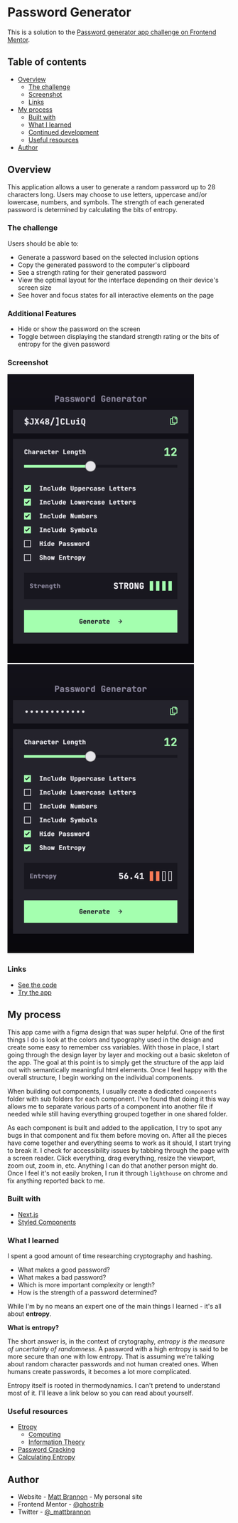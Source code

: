 # Password Generator

This is a solution to the [Password generator app challenge on Frontend Mentor](https://www.frontendmentor.io/challenges/password-generator-app-Mr8CLycqjh).

## Table of contents

- [Overview](#overview)
  - [The challenge](#the-challenge)
  - [Screenshot](#screenshot)
  - [Links](#links)
- [My process](#my-process)
  - [Built with](#built-with)
  - [What I learned](#what-i-learned)
  - [Continued development](#continued-development)
  - [Useful resources](#useful-resources)
- [Author](#author)

## Overview

This application allows a user to generate a random password up to 28 characters long. Users may choose to use letters, uppercase and/or lowercase, numbers, and symbols. The strength of each generated password is determined by calculating the bits of entropy.

### The challenge

Users should be able to:

- Generate a password based on the selected inclusion options
- Copy the generated password to the computer's clipboard
- See a strength rating for their generated password
- View the optimal layout for the interface depending on their device's screen size
- See hover and focus states for all interactive elements on the page

### Additional Features

- Hide or show the password on the screen
- Toggle between displaying the standard strength rating or the bits of entropy for the given password

### Screenshot

![primary features](../images/password1.png) ![additional features](../images/password2.png)

### Links

- [See the code](https://github.com/mattbrannon/coding-challenges/tree/main/password-generator)
- [Try the app](https://mattbrannon-password-generator.vercel.app/)

## My process

This app came with a figma design that was super helpful. One of the first things I do is look at the colors and typography used in the design and create some easy to remember css variables. With those in place, I start going through the design layer by layer and mocking out a basic skeleton of the app. The goal at this point is to simply get the structure of the app laid out with semantically meaningful html elements. Once I feel happy with the overall structure, I begin working on the individual components.

When building out components, I usually create a dedicated `components` folder with sub folders for each component. I've found that doing it this way allows me to separate various parts of a component into another file if needed while still having everything grouped together in one shared folder.

As each component is built and added to the application, I try to spot any bugs in that component and fix them before moving on. After all the pieces have come together and everything seems to work as it should, I start trying to break it. I check for accessibility issues by tabbing through the page with a screen reader. Click everything, drag everything, resize the viewport, zoom out, zoom in, etc. Anything I can do that another person might do. Once I feel it's not easily broken, I run it through `lighthouse` on chrome and fix anything reported back to me.

### Built with

- [Next.js](https://nextjs.org/)
- [Styled Components](https://styled-components.com/)

### What I learned

I spent a good amount of time researching cryptography and hashing.

- What makes a good password?
- What makes a bad password?
- Which is more important complexity or length?
- How is the strength of a password determined?

While I'm by no means an expert one of the main things I learned - it's all about **entropy**.

**What is entropy?**

The short answer is, in the context of crytography, _entropy is the measure of uncertainty of randomness_. A password with a high entropy is said to be more secure than one with low entropy. That is assuming we're talking about random character passwords and not human created ones. When humans create passwords, it becomes a lot more complicated.

Entropy itself is rooted in thermodynamics. I can't pretend to understand most of it. I'll leave a link below so you can read about yourself.

### Useful resources

- [Etropy](https://en.wikipedia.org/wiki/Entropy)
  - [Computing](<https://en.wikipedia.org/wiki/Entropy_(computing)>)
  - [Information Theory](<https://en.wikipedia.org/wiki/Entropy_(information_theory)>)
- [Password Cracking](https://auth0.com/blog/defending-against-password-cracking-understanding-the-math/)
- [Calculating Entropy](https://billatnapier.medium.com/the-wonderful-world-of-hashing-some-biba-entropy-calculations-and-virtually-every-hashing-7aa6ce293109)

## Author

- Website - [Matt Brannon](https://www.mattbrannon.dev) - My personal site
- Frontend Mentor - [@ghostrib](https://www.frontendmentor.io/profile/ghostrib)
- Twitter - [@\_mattbrannon](https://www.twitter.com/_mattbrannon)
